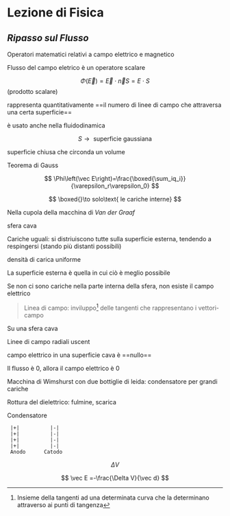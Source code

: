 # Lezione di Fisica

## _Ripasso sul Flusso_


Operatori matematici relativi a campo elettrico e magnetico


Flusso del campo eletrico è un operatore scalare

$$
\Phi\left(\vec E\right)=\vec E \cdot \vec n S = E\cdot S
$$
(prodotto scalare)

rappresenta quantitativamente ==il numero di linee di campo che attraversa una certa superficie==

è usato anche nella fluidodinamica


$$
S\to\text{ superficie gaussiana}
$$

superficie chiusa che circonda un volume


Teorema di Gauss

$$
\Phi\left(\vec E\right)=\frac{\boxed{\sum_iq_i}}{\varepsilon_r\varepsilon_0}
$$

$$
\boxed{}\to solo\text{ le cariche interne}
$$

Nella cupola della macchina di _Van der Graaf_

sfera cava

Cariche uguali: si distriuiscono tutte sulla superficie esterna, tendendo a respingersi (stando più distanti possibili)

densità di carica uniforme

La superficie esterna è quella in cui ciò è meglio possibile


Se non ci sono cariche nella parte interna della sfera, non esiste il campo elettrico

> Linea di campo: inviluppo[^1] delle tangenti che rappresentano i vettori-campo

[^1]: Insieme della tangenti ad una determinata curva che la determinano attraverso ai punti di tangenza

Su una sfera cava

Linee di campo radiali uscent

campo elettrico in una superficie cava è ==nullo==

Il flusso è $0$, allora il campo elettrico è $0$

Macchina di Wimshurst con due bottiglie di leida: condensatore per grandi cariche

Rottura del dielettrico: fulmine, scarica



Condensatore

     |+|          |-|
     |+|          |-|
     |+|          |-|
     |+|          |-|
     Anodo      Catodo

$$
\Delta V
$$


$$
\vec E =-\frac{\Delta V}{\vec d}
$$
<!--stackedit_data:
eyJoaXN0b3J5IjpbMTkyODIyMjY5NCwtMTQ5NzU3Mjg4MSwtMT
MwODM1NjA4MSwxNjgzMjEzODAxLC0xNzY4OTE3NTMzLC0xMTEy
NDc1MSwtNzg4MDE3MzQxXX0=
-->
